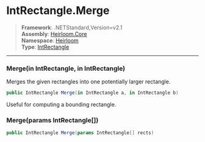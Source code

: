 # IntRectangle.Merge

> **Framework**: .NETStandard,Version=v2.1  
> **Assembly**: [Heirloom.Core][0]  
> **Namespace**: [Heirloom][0]  
> **Type**: [IntRectangle][1]  

--------------------------------------------------------------------------------

### Merge(in IntRectangle, in IntRectangle)

Merges the given rectangles into one potentially larger rectangle.

```cs
public IntRectangle Merge(in IntRectangle a, in IntRectangle b)
```

Useful for computing a bounding rectangle.

### Merge(params IntRectangle[])

```cs
public IntRectangle Merge(params IntRectangle[] rects)
```

[0]: ../Heirloom.Core.md
[1]: Heirloom.IntRectangle.md
